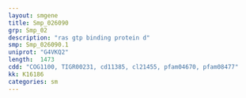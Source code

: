 ```yaml
---
layout: smgene
title: Smp_026090
grp: Smp_02
description: "ras gtp binding protein d"
smp: Smp_026090.1
uniprot: "G4VKQ2"
length:  1473
cdd: "COG1100, TIGR00231, cd11385, cl21455, pfam04670, pfam08477"
kk: K16186
categories: sm
---
```

